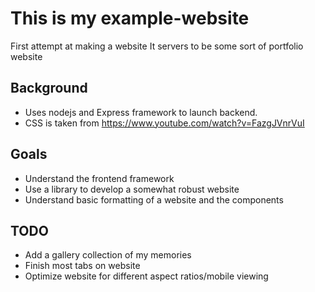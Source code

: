 # This is my example-website
First attempt at making a website
It servers to be some sort of portfolio website

## Background
- Uses nodejs and Express framework to launch backend.
- CSS is taken from https://www.youtube.com/watch?v=FazgJVnrVuI

## Goals
- Understand the frontend framework
- Use a library to develop a somewhat robust website
- Understand basic formatting of a website and the components

## TODO
- Add a gallery collection of my memories
- Finish most tabs on website
- Optimize website for different aspect ratios/mobile viewing
